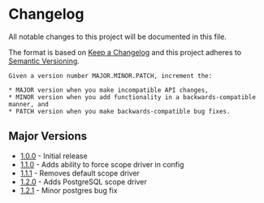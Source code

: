 # Changelog
All notable changes to this project will be documented in this file.

The format is based on [Keep a Changelog](http://keepachangelog.com/en/1.0.0/)
and this project adheres to [Semantic Versioning](http://semver.org/spec/v2.0.0.html).

    Given a version number MAJOR.MINOR.PATCH, increment the:

    * MAJOR version when you make incompatible API changes,
    * MINOR version when you add functionality in a backwards-compatible manner, and
    * PATCH version when you make backwards-compatible bug fixes.

## Major Versions
* [1.0.0](#400---2019-12-02) - Initial release
* [1.1.0](#400---2019-12-05) - Adds ability to force scope driver in config
* [1.1.1](#400---2019-12-31) - Removes default scope driver
* [1.2.0](#400---2019-12-31) - Adds PostgreSQL scope driver
* [1.2.1](#400---2019-12-31) - Minor postgres bug fix
